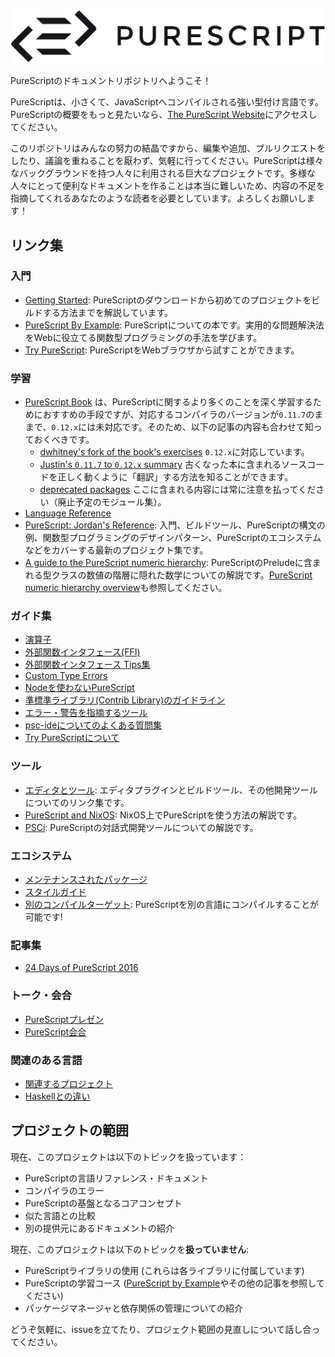 ![PureScript](https://github.com/purescript/purescript/raw/master/logo.png)

<!--
Welcome to the PureScript documentation repository!
-->
PureScriptのドキュメントリポジトリへようこそ！

<!--
PureScript is a small, strongly typed programming language that compiles to JavaScript.
To get a better overview of PureScript, visit [The PureScript Website](http://purescript.org).
-->
PureScriptは、小さくて、JavaScriptへコンパイルされる強い型付け言語です。
PureScriptの概要をもっと見たいなら、[The PureScript Website](http://purescript.org)にアクセスしてください。

<!--
This repository is a collaborative effort, so please feel free to make a pull request to add/edit content or create an issue to discuss it. PureScript is a big project used by people coming from a variety of backgrounds. Making documentation useful to a wide variety of people is really hard to do well, requiring readers like you to point out and add documentation you feel is missing. Thanks for helping!
-->
このリポジトリはみんなの努力の結晶ですから、編集や追加、プルリクエストをしたり、議論を重ねることを厭わず、気軽に行ってください。PureScriptは様々なバックグラウンドを持つ人々に利用される巨大なプロジェクトです。多様な人々にとって便利なドキュメントを作ることは本当に難しいため、内容の不足を指摘してくれるあなたのような読者を必要としています。よろしくお願いします！

<!--
## Directory
-->
## リンク集

<!--
### Getting Started
-->
### 入門

<!--
- [Getting Started](guides/Getting-Started.md): Download PureScript and build your first project
- [PureScript By Example](https://leanpub.com/purescript/read): A book about PureScript. Learn functional programming for the web by solving practical problems
- [Try PureScript](http://try.purescript.org): Try PureScript in your browser
-->
- [Getting Started](guides/Getting-Started.md): PureScriptのダウンロードから初めてのプロジェクトをビルドする方法までを解説しています。
- [PureScript By Example](https://leanpub.com/purescript/read): PureScriptについての本です。実用的な問題解決法をWebに役立てる関数型プログラミングの手法を学びます。
- [Try PureScript](http://try.purescript.org): PureScriptをWebブラウザから試すことができます。

<!--
### Learning
-->
### 学習

<!--
- The [PureScript Book](https://leanpub.com/purescript/read) is the recommended approach to learning the language, since it covers more material in greater depth. However, it covers `0.11.7` and is not updated yet for the `0.12.x` version of the compiler. Thus, one should be aware of the following materials when reading through the book:
    - See [dwhitney's fork of the book's exercises](https://github.com/dwhitney/purescript-book) which is updated for `0.12.x`.
    - See [Justin's `0.11.7` to `0.12.x` summary](https://purescript-resources.readthedocs.io/en/latest/0.11.7-to-0.12.0.html) to know how to 'translate' the outdated book's code into working code.
    - Be wary of any references to these [deprecated packages](https://github.com/purescript-deprecated) in the book.
- [Language Reference](language/README.md)
- [PureScript: Jordan's Reference](https://github.com/JordanMartinez/purescript-jordans-reference): An up-to-date project covering Getting Started, Build Tools, PureScript's syntax with examples, FP design patterns, and PureScript's ecosystem.
- [A guide to the PureScript numeric hierarchy](https://a-guide-to-the-purescript-numeric-hierarchy.readthedocs.io/en/latest/index.html): An introduction to the mathematics behind the numeric hierarchy of type classes in PureScript’s Prelude. (See also [PureScript numeric hierarchy overview](https://harry.garrood.me/numeric-hierarchy-overview/).)
-->
- [PureScript Book](https://leanpub.com/purescript/read) は、PureScriptに関するより多くのことを深く学習するためにおすすめの手段ですが、対応するコンパイラのバージョンが`0.11.7`のままで、`0.12.x`には未対応です。そのため、以下の記事の内容も合わせて知っておくべきです。
    - [dwhitney's fork of the book's exercises](https://github.com/dwhitney/purescript-book) `0.12.x`に対応しています。
    - [Justin's `0.11.7` to `0.12.x` summary](https://purescript-resources.readthedocs.io/en/latest/0.11.7-to-0.12.0.html) 古くなった本に含まれるソースコードを正しく動くように「翻訳」する方法を知ることができます。
    - [deprecated packages](https://github.com/purescript-deprecated) ここに含まれる内容には常に注意を払ってください（廃止予定のモジュール集）。
- [Language Reference](language/README.md)
- [PureScript: Jordan's Reference](https://github.com/JordanMartinez/purescript-jordans-reference): 入門、ビルドツール、PureScriptの構文の例、関数型プログラミングのデザインパターン、PureScriptのエコシステムなどをカバーする最新のプロジェクト集です。
- [A guide to the PureScript numeric hierarchy](https://a-guide-to-the-purescript-numeric-hierarchy.readthedocs.io/en/latest/index.html): PureScriptのPreludeに含まれる型クラスの数値の階層に隠れた数学についての解説です。[PureScript numeric hierarchy overview](https://harry.garrood.me/numeric-hierarchy-overview/)も参照してください。

<!--
### Guides
-->
### ガイド集

<!--
- [Common Operators](guides/Common-Operators.md)
- [The Foreign Function Interface (FFI)](guides/FFI.md)
- [FFI Tips](guides/FFI-Tips.md)
- [Custom Type Errors](guides/Custom-Type-Errors.md)
- [PureScript Without Node](guides/PureScript-Without-Node.md)
- [Contrib Library Guidelines](guides/Contrib-Guidelines.md)
- [Error Suggestions](guides/Error-Suggestions.md)
- [psc-ide FAQ](guides/psc-ide-FAQ.md)
- [Try PureScript Help](https://github.com/purescript/trypurescript/blob/gh-pages/README.md)
-->
- [演算子](guides/Common-Operators.md)
- [外部関数インタフェース(FFI)](guides/FFI.md)
- [外部関数インタフェース Tips集](guides/FFI-Tips.md)
- [Custom Type Errors](guides/Custom-Type-Errors.md)
- [Nodeを使わないPureScript](guides/PureScript-Without-Node.md)
- [準標準ライブラリ(Contrib Library)のガイドライン](guides/Contrib-Guidelines.md)
- [エラー・警告を指摘するツール](guides/Error-Suggestions.md)
- [psc-ideについてのよくある質問集](guides/psc-ide-FAQ.md)
- [Try PureScriptについて](https://github.com/purescript/trypurescript/blob/gh-pages/README.md)

<!--
### Tools
-->
### ツール

<!--
- [Editor and tool support](ecosystem/Editor-and-tool-support.md): Editor plugins, build tools, and other development tools
- [PureScript and NixOS](https://pr06lefs.wordpress.com/2015/01/11/get-started-with-purescript-on-nixos/): How to use PureScript with NixOS
- [PSCi](guides/PSCi.md): An interactive development tool for PureScript
-->
- [エディタとツール](ecosystem/Editor-and-tool-support.md): エディタプラグインとビルドツール、その他開発ツールについてのリンク集です。
- [PureScript and NixOS](https://pr06lefs.wordpress.com/2015/01/11/get-started-with-purescript-on-nixos/): NixOS上でPureScriptを使う方法の解説です。
- [PSCi](guides/PSCi.md): PureScriptの対話式開発ツールについての解説です。

<!--
### Ecosystem
-->
### エコシステム

<!--
- [Maintained Packages](ecosystem/Maintained-Packages.md)
- [Style Guide](guides/Style-Guide.md)
- [Alternate Backends](https://github.com/purescript/documentation/blob/master/ecosystem/Alternate-backends.md): PureScript can compile to other languages as well!
-->
- [メンテナンスされたパッケージ](ecosystem/Maintained-Packages.md)
- [スタイルガイド](guides/Style-Guide.md)
- [別のコンパイルターゲット](https://github.com/purescript/documentation/blob/master/ecosystem/Alternate-backends.md): PureScriptを別の言語にコンパイルすることが可能です!

<!--
### Articles
-->
### 記事集

- [24 Days of PureScript 2016](https://github.com/paf31/24-days-of-purescript-2016)

<!--
### Talks/Meetups
-->
### トーク・会合

- [PureScriptプレゼン](ecosystem/PureScript-Presentations.md)
- [PureScript会合](ecosystem/PureScript-Meetups.md)

<!--
### Related Languages
-->
### 関連のある言語

<!--
- [Related Projects](Related-Projects.md)
- [Differences from Haskell](language/Differences-from-Haskell.md)
-->
- [関連するプロジェクト](Related-Projects.md)
- [Haskellとの違い](language/Differences-from-Haskell.md)


<!--
## Project Scope
-->
## プロジェクトの範囲

<!--
Topics currently in this repository's scope:
-->
現在、このプロジェクトは以下のトピックを扱っています：

<!--
- PureScript language reference documentation
- Its compiler errors
- Core concepts on which the language is based
- Comparison with similar languages
- An introduction to other sources of documentation
-->
- PureScriptの言語リファレンス・ドキュメント
- コンパイラのエラー
- PureScriptの基盤となるコアコンセプト
- 似た言語との比較
- 別の提供元にあるドキュメントの紹介

<!--
Topics currently *not* in scope:
-->
現在、このプロジェクトは以下のトピックを**扱っていません**:

<!--
- Using PureScript libraries (those docs belong with the corresponding libraries)
- A PureScript language teaching course (use the [PureScript by Example](https://leanpub.com/purescript/read) book or other resources)
- Introduction to package managers and dependency management
-->
- PureScriptライブラリの使用 (これらは各ライブラリに付属しています)
- PureScriptの学習コース ([PureScript by Example](https://leanpub.com/purescript/read)やその他の記事を参照してください)
- パッケージマネージャと依存関係の管理についての紹介

<!--
Feel free to make an issue to discuss amending the scope.
-->
どうぞ気軽に、issueを立てたり、プロジェクト範囲の見直しについて話し合ってください。
